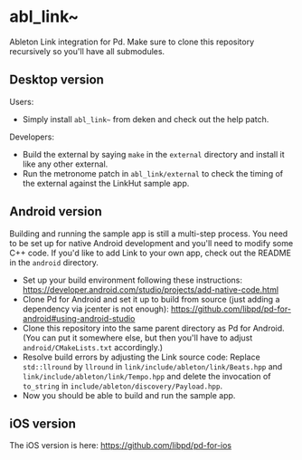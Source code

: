 # abl_link~

Ableton Link integration for Pd. Make sure to clone this repository recursively so you'll have all submodules.

## Desktop version

Users:

* Simply install `abl_link~` from deken and check out the help patch.

Developers:

* Build the external by saying `make` in the `external` directory and install it like any other external.
* Run the metronome patch in `abl_link/external` to check the timing of the external against the LinkHut sample app.

## Android version

Building and running the sample app is still a multi-step process. You need to be set up for native Android development and you'll need to modify some C++ code. If you'd like to add Link to your own app, check out the README in the `android` directory.

* Set up your build environment following these instructions: https://developer.android.com/studio/projects/add-native-code.html
* Clone Pd for Android and set it up to build from source (just adding a dependency via jcenter is not enough): https://github.com/libpd/pd-for-android#using-android-studio
* Clone this repository into the same parent directory as Pd for Android. (You can put it somewhere else, but then you'll have to adjust `android/CMakeLists.txt` accordingly.)
* Resolve build errors by adjusting the Link source code: Replace `std::llround` by `llround` in `link/include/ableton/link/Beats.hpp` and `link/include/ableton/link/Tempo.hpp` and delete the invocation of `to_string` in `include/ableton/discovery/Payload.hpp`.
* Now you should be able to build and run the sample app.

## iOS version

The iOS version is here: https://github.com/libpd/pd-for-ios
